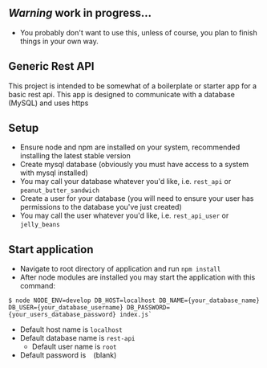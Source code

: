 ## _Warning_ work in progress...
* You probably don't want to use this, unless of course, you plan to finish things in your own way.

## Generic Rest API

This project is intended to be somewhat of a boilerplate or starter app for a basic rest api. This app is designed to communicate with a database (MySQL) and uses https

## Setup

* Ensure node and npm are installed on your system, recommended installing the latest stable version
* Create mysql database (obviously you must have access to a system with mysql installed)
 * You may call your database whatever you'd like, i.e. `rest_api` or `peanut_butter_sandwich`
* Create a user for your database (you will need to ensure your user has permissions to the database you've just created)
 * You may call the user whatever you'd like, i.e. `rest_api_user` or `jelly_beans`

## Start application

* Navigate to root directory of application and run `npm install`
* After node modules are installed you may start the application with this command:
```
$ node NODE_ENV=develop DB_HOST=localhost DB_NAME={your_database_name} DB_USER={your_database_username} DB_PASSWORD={your_users_database_password} index.js`
```
* Default host name is `localhost`
* Default database name is `rest-api`
  * Default user name is `root`
* Default password is ` ` (blank)



